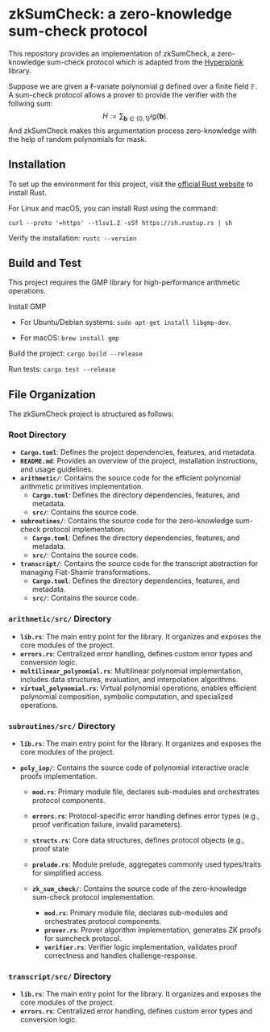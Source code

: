 # zkSumCheck: a zero-knowledge sum-check protocol

This repository provides an implementation of zkSumCheck, a zero-knowledge sum-check protocol which is adapted from the [Hyperplonk](https://github.com/EspressoSystems/hyperplonk) library.

Suppose we are given a $\ell$-variate polynomial $g$ defined over a finite field $\mathbb{F}$. A sum-check protocol allows a prover to provide the verifier with the follwing sum:
$$
H:=\sum_{\boldsymbol{b}\in\{0,1\}^\ell}g(\boldsymbol{b}).
$$
And zkSumCheck makes this argumentation process zero-knowledge with the help of random polynomials for mask.

## Installation

To set up the environment for this project, visit the [official Rust website](https://www.rust-lang.org/tools/install) to install Rust.

For Linux and macOS, you can install Rust using the command:

`curl --proto '=https' --tlsv1.2 -sSf https://sh.rustup.rs | sh`

Verify the installation: `rustc --version`

## Build and Test

This project requires the GMP library for high-performance arithmetic operations.

Install GMP

* For Ubuntu/Debian systems:
  `sudo apt-get install libgmp-dev`.

* For macOS:
  `brew install gmp`

Build the project: `cargo build --release`

Run tests: `cargo test --release`

## File Organization

The zkSumCheck project is structured as follows:

### Root Directory

- **`Cargo.toml`**: Defines the project dependencies, features, and metadata.
- **`README.md`**: Provides an overview of the project, installation instructions, and usage guidelines.
- **`arithmetic/`**: Contains the source code for the efficient polynomial arithmetic primitives implementation.
  - **`Cargo.toml`**: Defines the directory dependencies, features, and metadata.
  - **`src/`**: Contains the source code.
- **`subroutines/`**: Contains the source code for the zero-knowledge sum-check protocol implementation.
  - **`Cargo.toml`**: Defines the directory dependencies, features, and metadata.
  - **`src/`**: Contains the source code.
- **`transcript/`**: Contains the source code for the transcript abstraction for managing Fiat-Shamir transformations.
  - **`Cargo.toml`**: Defines the directory dependencies, features, and metadata.
  - **`src/`**: Contains the source code.

### `arithmetic/src/` Directory

- **`lib.rs`**: The main entry point for the library. It organizes and exposes the core modules of the project.
- **`errors.rs`**: Centralized error handling, defines custom error types and conversion logic.
- **`multilinear_polynomial.rs`**: Multilinear polynomial implementation, includes data structures, evaluation, and interpolation algorithms.
- **`virtual_polynomial.rs`**: Virtual polynomial operations, enables efficient polynomial composition, symbolic computation, and specialized operations.

### `subroutines/src/` Directory

- **`lib.rs`**: The main entry point for the library. It organizes and exposes the core modules of the project.

- **`poly_iop/`**: Contains the source code of  polynomial interactive oracle proofs implementation.

  - **`mod.rs`**: Primary module file, declares sub-modules and orchestrates protocol components.

  - **`errors.rs`**: Protocol-specific error handling defines error types (e.g., proof verification failure, invalid parameters).
  - **`structs.rs`**: Core data structures, defines protocol objects (e.g., proof state
  - **`prelude.rs`**: Module prelude, aggregates commonly used types/traits for simplified access.

  - **`zk_sum_check/`**: Contains the source code of the zero-knowledge sum-check protocol implementation.
    - **`mod.rs`**: Primary module file, declares sub-modules and orchestrates protocol components.
    - **`prover.rs`**: Prover algorithm implementation, generates ZK proofs for sumcheck protocol.
    - **`verifier.rs`**: Verifier logic implementation, validates proof correctness and handles challenge-response.

### `transcript/src/` Directory

- **`lib.rs`**: The main entry point for the library. It organizes and exposes the core modules of the project.
- **`errors.rs`**: Centralized error handling, defines custom error types and conversion logic.
